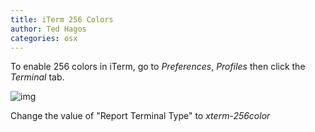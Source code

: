 ```yaml
---
title: iTerm 256 Colors
author: Ted Hagos
categories: osx
---
```



To enable 256 colors in iTerm, go to *Preferences*, *Profiles* then click the *Terminal* tab.

![img](../images/iterm-256.png)

Change the value of "Report Terminal Type" to *xterm-256color*


